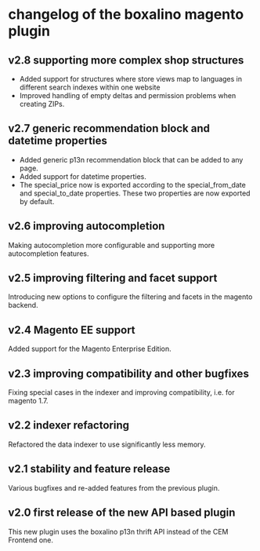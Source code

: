 # changelog of the boxalino magento plugin

## v2.8 supporting more complex shop structures

* Added support for structures where store views map to languages in different 
  search indexes within one website
* Improved handling of empty deltas and permission problems when creating ZIPs.

## v2.7 generic recommendation block and datetime properties

* Added generic p13n recommendation block that can be added to any page.
* Added support for datetime properties.
* The special\_price now is exported according to the special\_from\_date and 
  special\_to\_date properties. These two properties are now exported by default.

## v2.6 improving autocompletion

Making autocompletion more configurable and supporting more autocompletion features.

## v2.5 improving filtering and facet support

Introducing new options to configure the filtering and facets in the magento backend.

## v2.4 Magento EE support

Added support for the Magento Enterprise Edition.

## v2.3 improving compatibility and other bugfixes

Fixing special cases in the indexer and improving compatibility, i.e. for magento 1.7.

## v2.2 indexer refactoring

Refactored the data indexer to use significantly less memory.

## v2.1 stability and feature release

Various bugfixes and re-added features from the previous plugin.

## v2.0 first release of the new API based plugin

This new plugin uses the boxalino p13n thrift API instead of the CEM Frontend one.
